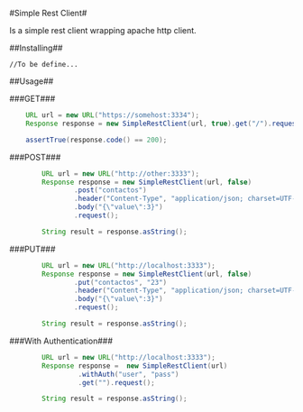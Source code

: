 #Simple Rest Client#

Is a simple rest client wrapping apache http client.

##Installing##
```
//To be define... 
```

##Usage##

###GET###

```java
    URL url = new URL("https://somehost:3334");
    Response response = new SimpleRestClient(url, true).get("/").request();

    assertTrue(response.code() == 200);
```

###POST###

```java
        URL url = new URL("http://other:3333");
        Response response = new SimpleRestClient(url, false)
                .post("contactos")
                .header("Content-Type", "application/json; charset=UTF-8")
                .body("{\"value\":3}")
                .request();

        String result = response.asString();
```

###PUT###

```java
        URL url = new URL("http://localhost:3333");
        Response response = new SimpleRestClient(url, false)
                .put("contactos", "23")
                .header("Content-Type", "application/json; charset=UTF-8")
                .body("{\"value\":3}")
                .request();

        String result = response.asString();
```
###With Authentication###

```java
        URL url = new URL("http://localhost:3333");
        Response response =  new SimpleRestClient(url)
                 .withAuth("user", "pass")
                 .get("").request();

        String result = response.asString();
```


